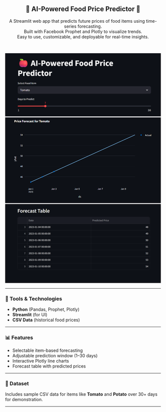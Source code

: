 <div align="center">
  <h2>🍎 AI-Powered Food Price Predictor 🌾</h2>
  <p>
    A Streamlit web app that predicts future prices of food items using time-series forecasting.<br>
    Built with Facebook Prophet and Plotly to visualize trends.<br>
    Easy to use, customizable, and deployable for real-time insights.
  </p>
  <br>
  <p align="center">
  <img src="images/img1.png" width="600"/>
  <img src="images/img2.png" width="600"/>
  <img src="images/img3.png" width="600"/>
  </p>
</div>

---

### 🔧 Tools & Technologies

- **Python** (Pandas, Prophet, Plotly)  
- **Streamlit** (for UI)  
- **CSV Data** (historical food prices)  

---

### 📊 Features

- Selectable item-based forecasting  
- Adjustable prediction window (1–30 days)  
- Interactive Plotly line charts  
- Forecast table with predicted prices  

---

### 📁 Dataset

Includes sample CSV data for items like **Tomato** and **Potato** over 30+ days for demonstration.

---

